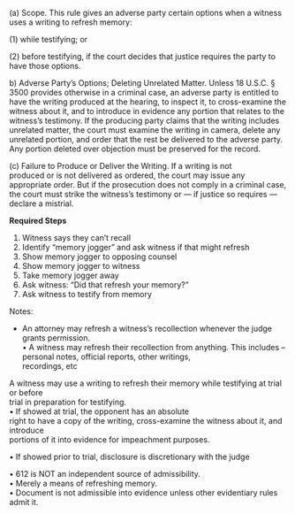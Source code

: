 (a) Scope. This rule gives an adverse party certain options when a witness uses a writing to refresh memory:  

(1) while testifying; or  

(2) before testifying, if the court decides that justice requires the party to have those options.

  
b) Adverse Party’s Options; Deleting Unrelated Matter. Unless 18 U.S.C. § 3500 provides otherwise in a criminal case, an adverse party is entitled to have the writing produced at the hearing, to inspect it, to cross-examine the witness about it, and to introduce in evidence any portion that relates to the witness’s testimony. If the producing party claims that the writing includes unrelated matter, the court must examine the writing in camera, delete any unrelated portion, and order that the rest be delivered to the adverse party. Any portion deleted over objection must be preserved for the record.  

(c) Failure to Produce or Deliver the Writing. If a writing is not  
produced or is not delivered as ordered, the court may issue any appropriate order. But if the prosecution does not comply in a criminal case, the court must strike the witness’s testimony or —  if justice so requires — declare a mistrial.


**Required Steps**
1. Witness says they can’t recall
2. Identify “memory jogger” and ask witness if that might refresh
3. Show memory jogger to opposing counsel  
4. Show memory jogger to witness  
5. Take memory jogger away  
6. Ask witness: “Did that refresh your memory?”  
7. Ask witness to testify from memory


Notes:
- An attorney may refresh a witness’s recollection whenever the judge grants permission.  
• A witness may refresh their recollection from anything. This includes – personal notes, official reports, other writings,  
recordings, etc

A witness may use a writing to refresh their memory while testifying at trial or before  
trial in preparation for testifying.  
• If showed at trial, the opponent has an absolute  
right to have a copy of the writing, cross-examine the witness about it, and introduce  
portions of it into evidence for impeachment purposes.  

• If showed prior to trial, disclosure is discretionary with the judge

• 612 is NOT an independent source of admissibility.  
• Merely a means of refreshing memory.  
• Document is not admissible into evidence unless other evidentiary rules admit it.